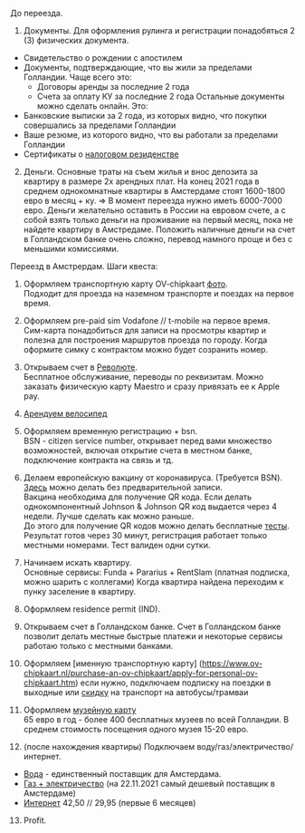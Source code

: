 До переезда. 
1. Документы. Для оформления рулинга и регистрации понадобяться 2 (3) физических документа. 
* Свидетельство о рождении с апостилем 
* Документы, подтверждающие, что вы жили за пределами Голландии. Чаще всего это:
  * Договоры аренды за последние 2 года
  * Cчета за оплату КУ за последние 2 года
Остальные документы можно сделать онлайн. Это:
* Банковские выписки за 2 года, из которых видно, что покупки совершались за пределами Голландии
* Ваше резюме, из которого видно, что вы работали за пределами Голландии
* Сертификаты о [налоговом резиденстве](https://service.nalog.ru/nrez)
2. Деньги. 
Основные траты на съем жилья и внос депозита за квартиру в размере 2х арендных плат. На конец 2021 года в среднем однокомнатные квартиры в Амстердаме стоят 1600-1800 евро в месяц + ку. => В момент переезда нужно иметь 6000-7000 евро. Деньги желательно оставить в России на евровом счете, а с собой взять только деньги на проживание на первый месяц, пока не найдете квартиру в Амстредаме. Положить наличные деньги на счет в Голландском банке очень сложно, перевод намного проще и без с меньшими комиссиями. 


Переезд в Амстрердам. Шаги квеста:

1. Оформляем транспортную карту OV-chipkaart [фото](https://www.amsterdamtips.com/news/wp-content/uploads/2019/01/ov-chipkaart.jpg).  
Подходит для проезда на наземном транспорте и поездах на первое время. 

2. Оформляем pre-paid sim Vodafone // t-mobile на первое время.   
Сим-карта понадобиться для записи на просмотры квартир и полезна для построения маршрутов проезда по городу. Когда оформите симку с контрактом можно будет созранить номер. 

3. Открываем счет в [Революте](https://www.revolut.com/).   
Бесплатное обслуживание, переводы по реквизитам. Можно заказать физическую карту Maestro и сразу привязать ее к Apple pay. 

4. [Арендуем велосипед](https://swapfiets.nl/)

5. Оформляем временную регистрацию + bsn.  
BSN - citizen service number, открывает перед вами множество возможностей, включая открытие счета в местном банке, подключение контракта на связь и тд.

6. Делаем европейскую вакцину от коронавируса. (Требуется BSN). [Здесь](https://goo.gl/maps/TmZhEo4BXa4QVpiA8) можно делать без предварительной записи.   
Вакцина необходима для получение QR кода. Если делать однокомпонентный Johnson & Johnson QR код выдается через 4 недели. Лучше сделать как можно раньше.  
До этого для получение QR кодов можно делать бесплатные [тесты](https://afspraak.testenvoortoegang.org/evenement/type). Результат готов через 30 минут, регистрация работает только местными номерами. Тест валиден одни сутки. 

7. Начинаем искать квартиру.  
Основные сервисы: Funda + Pararius + RentSlam (платная подписка, можно шарить с коллегами)
Когда квартира найдена переходим к пунку заселение в квартиру. 

8. Оформляем residence permit (IND).  

9. Открываем счет в Голландском банке.
Счет в Голландском банке позволит делать местные быстрые платежи и некоторые сервисы работаю только с местными банками. 

10. Оформляем [именную транспортную карту] (https://www.ov-chipkaart.nl/purchase-an-ov-chipkaart/apply-for-personal-ov-chipkaart.htm)
если нужно, подключаем подписку на поездки в выходные или
[скидку](https://www.connexxion.nl/nl/shop/kortingsproduct/zwam-dal-voordeel) на транспорт на автобусы/трамваи

11. Оформляем [музейную карту](https://www.museum.nl/en/museumpass)  
65 евро в год - более 400 бесплатных музеев по всей Голландии. В среднем стоимость посещения одного музея 15-20 евро.

12. (после нахождения квартиры) Подключаем воду/газ/электричество/интернет.  
* [Вода](https://www.waternet.nl/) - единственный поставщик для Амстердама.
* [Газ + электричество](https://vandebron.nl/) (на 22.11.2021 самый дешевый поставщик в Амстердаме)
* [Интернет](https://www.ziggo.nl/internet/start)   42,50 // 29,95 (первые 6 месяцев) 

13. Profit.
